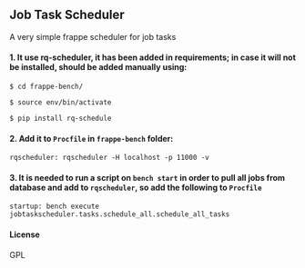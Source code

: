 ## Job Task Scheduler

A very simple frappe scheduler for job tasks

#### 1. It use **rq-scheduler**, it has been added in requirements; in case it will not be installed, should be added manually using:

`$ cd frappe-bench/`

`$ source env/bin/activate`

`$ pip install rq-schedule`

#### 2. Add it to `Procfile` in `frappe-bench` folder:

`rqscheduler: rqscheduler -H localhost -p 11000 -v`

#### 3. It is needed to run a script on `bench start` in order to pull all jobs from database and add to `rqscheduler`, so add the following to `Procfile`

`startup: bench execute jobtaskscheduler.tasks.schedule_all.schedule_all_tasks`

#### License

GPL
